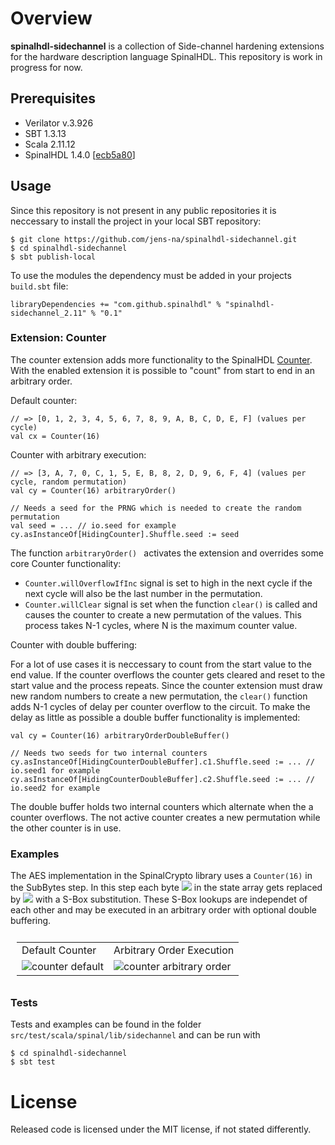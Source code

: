 # Overview

**spinalhdl-sidechannel** is a collection of Side-channel hardening extensions for the hardware description language SpinalHDL. This repository is work in progress for now.

## Prerequisites
- Verilator v.3.926
- SBT 1.3.13
- Scala 2.11.12
- SpinalHDL 1.4.0 [[ecb5a80](https://github.com/SpinalHDL/SpinalHDL/releases/tag/v1.4.0)]

## Usage
Since this repository is not present in any public repositories it is neccessary to install the project in your local SBT repository:
```
$ git clone https://github.com/jens-na/spinalhdl-sidechannel.git
$ cd spinalhdl-sidechannel
$ sbt publish-local
```
To use the modules the dependency must be added in your projects `build.sbt` file:
```
libraryDependencies += "com.github.spinalhdl" % "spinalhdl-sidechannel_2.11" % "0.1"
```

### Extension: Counter
The counter extension adds more functionality to the SpinalHDL [Counter](https://spinalhdl.github.io/SpinalDoc-RTD/SpinalHDL/Examples/Simple%20ones/counter_with_clear.html?highlight=counter). With the enabled extension it is possible to "count" from start to end in an arbitrary order. 

Default counter:
```
// => [0, 1, 2, 3, 4, 5, 6, 7, 8, 9, A, B, C, D, E, F] (values per cycle)
val cx = Counter(16) 
```
Counter with arbitrary execution:
```
// => [3, A, 7, 0, C, 1, 5, E, B, 8, 2, D, 9, 6, F, 4] (values per cycle, random permutation)
val cy = Counter(16) arbitraryOrder() 

// Needs a seed for the PRNG which is needed to create the random permutation
val seed = ... // io.seed for example
cy.asInstanceOf[HidingCounter].Shuffle.seed := seed
```
The function `arbitraryOrder() ` activates the extension and overrides some core Counter functionality:
- `Counter.willOverflowIfInc` signal is set to high in the next cycle if the next cycle will also be the last number in the permutation.
- `Counter.willClear` signal is set when the function `clear()` is called and causes the counter to create a new permutation of the values. This process takes N-1 cycles, where N is the maximum counter value.

Counter with double buffering:

For a lot of use cases it is neccessary to count from the start value to the end value. If the counter overflows the counter gets cleared and reset to the start value and the process repeats. Since the counter extension must draw new random numbers to create a new permutation, the `clear()` function adds N-1 cycles of delay per counter overflow to the circuit. To make the delay as little as possible a double buffer functionality is implemented:

```
val cy = Counter(16) arbitraryOrderDoubleBuffer()

// Needs two seeds for two internal counters
cy.asInstanceOf[HidingCounterDoubleBuffer].c1.Shuffle.seed := ... // io.seed1 for example
cy.asInstanceOf[HidingCounterDoubleBuffer].c2.Shuffle.seed := ... // io.seed2 for example
```
The double buffer holds two internal counters which alternate when the a counter overflows. The not active counter creates a new permutation while the other counter is in use.

### Examples
The AES implementation in the SpinalCrypto library uses a `Counter(16)` in the SubBytes step. In this step each byte <img src="https://render.githubusercontent.com/render/math?math=a_{i,j}"> in the state array gets replaced by <img src="https://render.githubusercontent.com/render/math?math=S(a_{i,j})"> with a S-Box substitution. These S-Box lookups are independet of each other and may be executed in an arbitrary order with optional double buffering.
<table style="padding:10px">
  <tr>
    <td>Default Counter</td>
    <td>Arbitrary Order Execution</td>
  <tr>
    <td><img alt="counter default" src="https://i.imgur.com/JT4qFTu.png"></img></td>
    <td><img alt="counter arbitrary order" src="https://i.imgur.com/1k83nwH.png"></img></td>
  </tr>
</table>

### Tests
Tests and examples can be found in the folder `src/test/scala/spinal/lib/sidechannel` and can be run with
```
$ cd spinalhdl-sidechannel
$ sbt test
```

# License
Released code is licensed under the MIT license, if not stated differently.

[1]: https://i.imgur.com/JT4qFTu.png
[2]: https://i.imgur.com/1k83nwH.png
